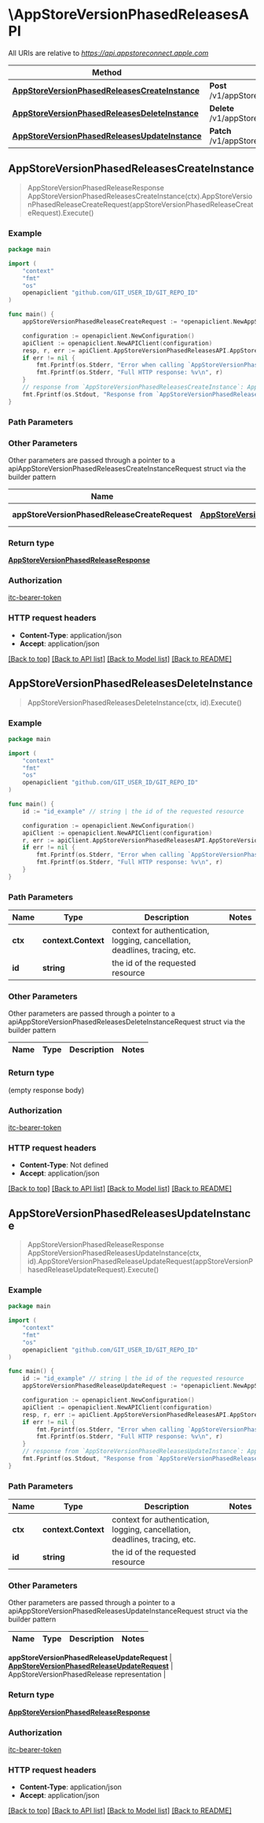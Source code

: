 # \AppStoreVersionPhasedReleasesAPI

All URIs are relative to *https://api.appstoreconnect.apple.com*

Method | HTTP request | Description
------------- | ------------- | -------------
[**AppStoreVersionPhasedReleasesCreateInstance**](AppStoreVersionPhasedReleasesAPI.md#AppStoreVersionPhasedReleasesCreateInstance) | **Post** /v1/appStoreVersionPhasedReleases | 
[**AppStoreVersionPhasedReleasesDeleteInstance**](AppStoreVersionPhasedReleasesAPI.md#AppStoreVersionPhasedReleasesDeleteInstance) | **Delete** /v1/appStoreVersionPhasedReleases/{id} | 
[**AppStoreVersionPhasedReleasesUpdateInstance**](AppStoreVersionPhasedReleasesAPI.md#AppStoreVersionPhasedReleasesUpdateInstance) | **Patch** /v1/appStoreVersionPhasedReleases/{id} | 



## AppStoreVersionPhasedReleasesCreateInstance

> AppStoreVersionPhasedReleaseResponse AppStoreVersionPhasedReleasesCreateInstance(ctx).AppStoreVersionPhasedReleaseCreateRequest(appStoreVersionPhasedReleaseCreateRequest).Execute()



### Example

```go
package main

import (
    "context"
    "fmt"
    "os"
    openapiclient "github.com/GIT_USER_ID/GIT_REPO_ID"
)

func main() {
    appStoreVersionPhasedReleaseCreateRequest := *openapiclient.NewAppStoreVersionPhasedReleaseCreateRequest(*openapiclient.NewAppStoreVersionPhasedReleaseCreateRequestData("Type_example", *openapiclient.NewAppStoreReviewDetailCreateRequestDataRelationships(*openapiclient.NewAppStoreReviewDetailCreateRequestDataRelationshipsAppStoreVersion(*openapiclient.NewAppClipDefaultExperienceRelationshipsReleaseWithAppStoreVersionData("Type_example", "Id_example"))))) // AppStoreVersionPhasedReleaseCreateRequest | AppStoreVersionPhasedRelease representation

    configuration := openapiclient.NewConfiguration()
    apiClient := openapiclient.NewAPIClient(configuration)
    resp, r, err := apiClient.AppStoreVersionPhasedReleasesAPI.AppStoreVersionPhasedReleasesCreateInstance(context.Background()).AppStoreVersionPhasedReleaseCreateRequest(appStoreVersionPhasedReleaseCreateRequest).Execute()
    if err != nil {
        fmt.Fprintf(os.Stderr, "Error when calling `AppStoreVersionPhasedReleasesAPI.AppStoreVersionPhasedReleasesCreateInstance``: %v\n", err)
        fmt.Fprintf(os.Stderr, "Full HTTP response: %v\n", r)
    }
    // response from `AppStoreVersionPhasedReleasesCreateInstance`: AppStoreVersionPhasedReleaseResponse
    fmt.Fprintf(os.Stdout, "Response from `AppStoreVersionPhasedReleasesAPI.AppStoreVersionPhasedReleasesCreateInstance`: %v\n", resp)
}
```

### Path Parameters



### Other Parameters

Other parameters are passed through a pointer to a apiAppStoreVersionPhasedReleasesCreateInstanceRequest struct via the builder pattern


Name | Type | Description  | Notes
------------- | ------------- | ------------- | -------------
 **appStoreVersionPhasedReleaseCreateRequest** | [**AppStoreVersionPhasedReleaseCreateRequest**](AppStoreVersionPhasedReleaseCreateRequest.md) | AppStoreVersionPhasedRelease representation | 

### Return type

[**AppStoreVersionPhasedReleaseResponse**](AppStoreVersionPhasedReleaseResponse.md)

### Authorization

[itc-bearer-token](../README.md#itc-bearer-token)

### HTTP request headers

- **Content-Type**: application/json
- **Accept**: application/json

[[Back to top]](#) [[Back to API list]](../README.md#documentation-for-api-endpoints)
[[Back to Model list]](../README.md#documentation-for-models)
[[Back to README]](../README.md)


## AppStoreVersionPhasedReleasesDeleteInstance

> AppStoreVersionPhasedReleasesDeleteInstance(ctx, id).Execute()



### Example

```go
package main

import (
    "context"
    "fmt"
    "os"
    openapiclient "github.com/GIT_USER_ID/GIT_REPO_ID"
)

func main() {
    id := "id_example" // string | the id of the requested resource

    configuration := openapiclient.NewConfiguration()
    apiClient := openapiclient.NewAPIClient(configuration)
    r, err := apiClient.AppStoreVersionPhasedReleasesAPI.AppStoreVersionPhasedReleasesDeleteInstance(context.Background(), id).Execute()
    if err != nil {
        fmt.Fprintf(os.Stderr, "Error when calling `AppStoreVersionPhasedReleasesAPI.AppStoreVersionPhasedReleasesDeleteInstance``: %v\n", err)
        fmt.Fprintf(os.Stderr, "Full HTTP response: %v\n", r)
    }
}
```

### Path Parameters


Name | Type | Description  | Notes
------------- | ------------- | ------------- | -------------
**ctx** | **context.Context** | context for authentication, logging, cancellation, deadlines, tracing, etc.
**id** | **string** | the id of the requested resource | 

### Other Parameters

Other parameters are passed through a pointer to a apiAppStoreVersionPhasedReleasesDeleteInstanceRequest struct via the builder pattern


Name | Type | Description  | Notes
------------- | ------------- | ------------- | -------------


### Return type

 (empty response body)

### Authorization

[itc-bearer-token](../README.md#itc-bearer-token)

### HTTP request headers

- **Content-Type**: Not defined
- **Accept**: application/json

[[Back to top]](#) [[Back to API list]](../README.md#documentation-for-api-endpoints)
[[Back to Model list]](../README.md#documentation-for-models)
[[Back to README]](../README.md)


## AppStoreVersionPhasedReleasesUpdateInstance

> AppStoreVersionPhasedReleaseResponse AppStoreVersionPhasedReleasesUpdateInstance(ctx, id).AppStoreVersionPhasedReleaseUpdateRequest(appStoreVersionPhasedReleaseUpdateRequest).Execute()



### Example

```go
package main

import (
    "context"
    "fmt"
    "os"
    openapiclient "github.com/GIT_USER_ID/GIT_REPO_ID"
)

func main() {
    id := "id_example" // string | the id of the requested resource
    appStoreVersionPhasedReleaseUpdateRequest := *openapiclient.NewAppStoreVersionPhasedReleaseUpdateRequest(*openapiclient.NewAppStoreVersionPhasedReleaseUpdateRequestData("Type_example", "Id_example")) // AppStoreVersionPhasedReleaseUpdateRequest | AppStoreVersionPhasedRelease representation

    configuration := openapiclient.NewConfiguration()
    apiClient := openapiclient.NewAPIClient(configuration)
    resp, r, err := apiClient.AppStoreVersionPhasedReleasesAPI.AppStoreVersionPhasedReleasesUpdateInstance(context.Background(), id).AppStoreVersionPhasedReleaseUpdateRequest(appStoreVersionPhasedReleaseUpdateRequest).Execute()
    if err != nil {
        fmt.Fprintf(os.Stderr, "Error when calling `AppStoreVersionPhasedReleasesAPI.AppStoreVersionPhasedReleasesUpdateInstance``: %v\n", err)
        fmt.Fprintf(os.Stderr, "Full HTTP response: %v\n", r)
    }
    // response from `AppStoreVersionPhasedReleasesUpdateInstance`: AppStoreVersionPhasedReleaseResponse
    fmt.Fprintf(os.Stdout, "Response from `AppStoreVersionPhasedReleasesAPI.AppStoreVersionPhasedReleasesUpdateInstance`: %v\n", resp)
}
```

### Path Parameters


Name | Type | Description  | Notes
------------- | ------------- | ------------- | -------------
**ctx** | **context.Context** | context for authentication, logging, cancellation, deadlines, tracing, etc.
**id** | **string** | the id of the requested resource | 

### Other Parameters

Other parameters are passed through a pointer to a apiAppStoreVersionPhasedReleasesUpdateInstanceRequest struct via the builder pattern


Name | Type | Description  | Notes
------------- | ------------- | ------------- | -------------

 **appStoreVersionPhasedReleaseUpdateRequest** | [**AppStoreVersionPhasedReleaseUpdateRequest**](AppStoreVersionPhasedReleaseUpdateRequest.md) | AppStoreVersionPhasedRelease representation | 

### Return type

[**AppStoreVersionPhasedReleaseResponse**](AppStoreVersionPhasedReleaseResponse.md)

### Authorization

[itc-bearer-token](../README.md#itc-bearer-token)

### HTTP request headers

- **Content-Type**: application/json
- **Accept**: application/json

[[Back to top]](#) [[Back to API list]](../README.md#documentation-for-api-endpoints)
[[Back to Model list]](../README.md#documentation-for-models)
[[Back to README]](../README.md)

